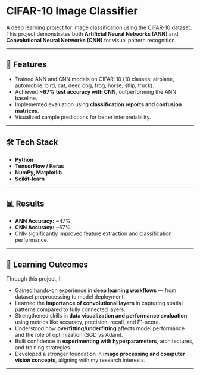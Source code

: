 # CIFAR-10 Image Classifier  

A deep learning project for image classification using the CIFAR-10 dataset.  
This project demonstrates both **Artificial Neural Networks (ANN)** and **Convolutional Neural Networks (CNN)** for visual pattern recognition.  

---

## 🚀 Features
- Trained ANN and CNN models on CIFAR-10 (10 classes: airplane, automobile, bird, cat, deer, dog, frog, horse, ship, truck).  
- Achieved **~67% test accuracy with CNN**, outperforming the ANN baseline.  
- Implemented evaluation using **classification reports and confusion matrices**.  
- Visualized sample predictions for better interpretability.  

---

## 🛠️ Tech Stack
- **Python**
- **TensorFlow / Keras**
- **NumPy, Matplotlib**
- **Scikit-learn**

---

## 📊 Results
- **ANN Accuracy:** ~47%  
- **CNN Accuracy:** ~67%  
- CNN significantly improved feature extraction and classification performance.  

---

## 📌 Learning Outcomes
Through this project, I:  
- Gained hands-on experience in **deep learning workflows** — from dataset preprocessing to model deployment.  
- Learned the **importance of convolutional layers** in capturing spatial patterns compared to fully connected layers.  
- Strengthened skills in **data visualization and performance evaluation** using metrics like accuracy, precision, recall, and F1-score.  
- Understood how **overfitting/underfitting** affects model performance and the role of optimization (SGD vs Adam).  
- Built confidence in **experimenting with hyperparameters**, architectures, and training strategies.  
- Developed a stronger foundation in **image processing and computer vision concepts**, aligning with my research interests.  

---
